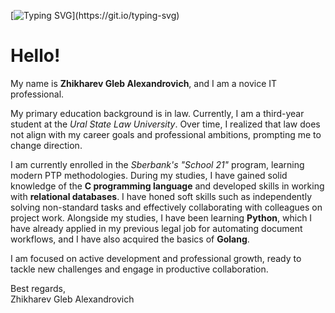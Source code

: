 <link rel="stylesheet" type="text/css" href="/css/styles.css">

[![Typing SVG](https://readme-typing-svg.herokuapp.com?color=%2336BCF7&lines=Work,+Study+and+Coding!)](https://git.io/typing-svg)

<!-- 
<p style="display: flex; justify-content: space-between; width: 100%;">
  <a href="https://git.io/typing-svg" style="flex: 1; text-align: left;">
    <img src="https://readme-typing-svg.demolab.com/?lines=Work,+Study+and+Coding!" alt="Typing SVG" />
  </a>  
  <a
  </a>
  <a href="https://github.com/anuraghazra/github-readme-stats" style="flex: 1; text-align: right;">
    <img src="https://github-readme-stats.vercel.app/api/top-langs/?username=Zhikharevgleb&theme=tokyonight&show_icons=true" alt="Top Languages"
  </a>
</p> -->

# Hello!

My name is **Zhikharev Gleb Alexandrovich**, and I am a novice IT professional.

My primary education background is in law. Currently, I am a third-year student at the *Ural State Law University*. Over time, I realized that law does not align with my career goals and professional ambitions, prompting me to change direction.

I am currently enrolled in the *Sberbank's "School 21"* program, learning modern PTP methodologies. During my studies, I have gained solid knowledge of the **C programming language** and developed skills in working with **relational databases**. I have honed soft skills such as independently solving non-standard tasks and effectively collaborating with colleagues on project work. Alongside my studies, I have been learning **Python**, which I have already applied in my previous legal job for automating document workflows, and I have also acquired the basics of **Golang**.

I am focused on active development and professional growth, ready to tackle new challenges and engage in productive collaboration.

Best regards,  
Zhikharev Gleb Alexandrovich
